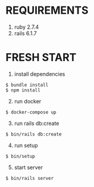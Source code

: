 # REQUIREMENTS
1. ruby 2.7.4
2. rails 6.1.7

# FRESH START
1. install dependencies
```
$ bundle install
$ npm install
```

2. run docker
```
$ docker-compose up
```

3. run rails db:create
```
$ bin/rails db:create
```

4. run setup
```
$ bin/setup
```

5. start server
```
$ bin/rails server
```